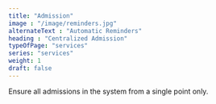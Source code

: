 ```yaml
---
title: "Admission"
image : "/image/reminders.jpg"
alternateText : "Automatic Reminders"
heading : "Centralized Admission"
typeOfPage: "services"
series: "services"
weight: 1
draft: false
---
```


<p>Ensure all admissions in the system from a single point only.</p>